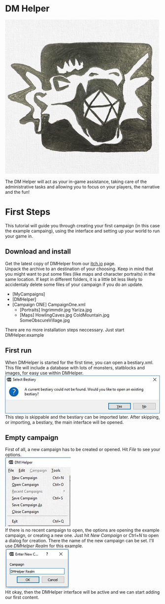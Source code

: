 # DM Helper
![DM Helper](Images/dmhelper_large.png)

The DM Helper will act as your in-game assistance, taking care of the administrative tasks and allowing you to focus on your players, the narrative and the fun!

# First Steps
This tutorial will guide you through creating your first campaign (in this case the example campaing), using the interface and setting up your world to run your game in.

## Download and install
Get the latest copy of DMHelper from our [itch.io](https://dm-helper.itch.io/dm-helper) page.<br />
Unpack the archive to an destination of your choosing. Keep in mind that you might want to put some files (like maps and character portraits) in the same location. If kept in different folders, it is a little bit less likely to accidentaly delete some files of your campaign if you do an update.<br />
* [MyCampaigns]
 * [DMHelper]
 * [Campaign ONE]
      CampaignOne.xml
   * [Portraits]
       Ingrimmdir.jpg
       Yariza.jpg
   * [Maps]
      HowlingCaves.jpg
      ColdMountain.jpg
      SomeObscureVillage.jpg

There are no more installation steps neccessary. Just start DMHelper.example

## First run
When DMHelper is started for the first time, you can open a bestiary.xml. This file will include a database with lots of monsters, statblocks and images, for easy use within DMHelper.  
![Select bestiary dialog](Images/bestiary.jpg)  
This step is skippable and the bestiary can be imported later.
After skipping, or importing, a bestiary, the main interface will be opened.

## Empty campaign
First of all, a new campaign has to be created or opened. Hit _File_ to see your options.  
![Interface](Images/interface_01.jpg)  
If there is no recent campaign to open, the options are opening the example campaign, or creating a new one.  Just hit _New Campaign_ or _Ctrl+N_ to open a dialog for creation. There the name of the new campaign can be set. I'll use _DMHelper Realm_ for this example.  
![Create new campaign](Images/interface_02.jpg)  
Hit okay, then the DMHelper interface will be active and we can start adding our first content.
